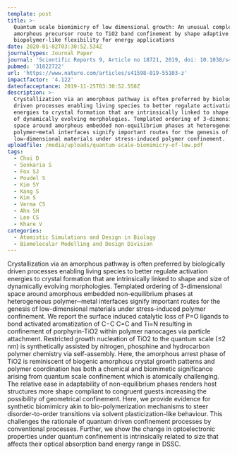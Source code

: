 ```yaml
---
template: post
title: >-
  Quantum scale biomimicry of low dimensional growth: An unusual complex
  amorphous precursor route to TiO2 band confinement by shape adaptive
  biopolymer-like flexibility for energy applications
date: 2020-01-02T03:30:52.534Z
journaltypes: Journal Paper
journal: 'Scientific Reports 9, Article no 18721, 2019, doi: 10.1038/s41598-019-55103-z'
pubmed: '31822722'
url: 'https://www.nature.com/articles/s41598-019-55103-z'
impactfactor: '4.122'
dateofacceptance: 2019-11-25T03:30:52.558Z
description: >-
  Crystallization via an amorphous pathway is often preferred by biologically
  driven processes enabling living species to better regulate activation
  energies to crystal formation that are intrinsically linked to shape and size
  of dynamically evolving morphologies. Templated ordering of 3-dimensional
  space around amorphous embedded non-equilibrium phases at heterogeneous
  polymer─metal interfaces signify important routes for the genesis of
  low-dimensional materials under stress-induced polymer confinement. 
uploadfile: /media/uploads/quantum-scale-biomimicry-of-low.pdf
tags:
  - Choi D
  - Sonkaria S
  - Fox SJ
  - Poudel S
  - Kim SY
  - Kang S
  - Kim S
  - Verma CS
  - Ahn SH
  - Lee CS
  - Khare V
categories:
  - Atomistic Simulations and Design in Biology
  - Biomolecular Modelling and Design Division
---
```

Crystallization via an amorphous pathway is often preferred by biologically driven processes enabling living species to better regulate activation energies to crystal formation that are intrinsically linked to shape and size of dynamically evolving morphologies. Templated ordering of 3-dimensional space around amorphous embedded non-equilibrium phases at heterogeneous polymer─metal interfaces signify important routes for the genesis of low-dimensional materials under stress-induced polymer confinement. We report the surface induced catalytic loss of P=O ligands to bond activated aromatization of C−C C=C and Ti=N resulting in confinement of porphyrin-TiO2 within polymer nanocages via particle attachment. Restricted growth nucleation of TiO2 to the quantum scale (≤2 nm) is synthetically assisted by nitrogen, phosphine and hydrocarbon polymer chemistry via self-assembly. Here, the amorphous arrest phase of TiO2 is reminiscent of biogenic amorphous crystal growth patterns and polymer coordination has both a chemical and biomimetic significance arising from quantum scale confinement which is atomically challenging. The relative ease in adaptability of non-equilibrium phases renders host structures more shape compliant to congruent guests increasing the possibility of geometrical confinement. Here, we provide evidence for synthetic biomimicry akin to bio-polymerization mechanisms to steer disorder-to-order transitions via solvent plasticization-like behaviour. This challenges the rationale of quantum driven confinement processes by conventional processes. Further, we show the change in optoelectronic properties under quantum confinement is intrinsically related to size that affects their optical absorption band energy range in DSSC.
